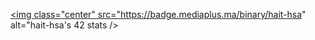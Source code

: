 <a href=""><img class="center" src="https://badge.mediaplus.ma/binary/hait-hsa" alt="hait-hsa's 42 stats /></a>

